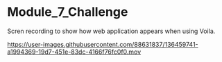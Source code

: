 # Module_7_Challenge

Scren recording to show how web application appears when using Voila.

https://user-images.githubusercontent.com/88631837/136459741-a1994369-19d7-451e-83dc-4166f76fc0f0.mov

